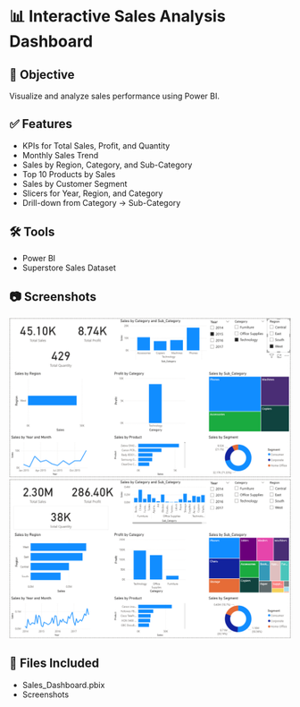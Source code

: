# 📊 Interactive Sales Analysis Dashboard

## 🧠 Objective
Visualize and analyze sales performance using Power BI.

## ✅ Features
- KPIs for Total Sales, Profit, and Quantity
- Monthly Sales Trend
- Sales by Region, Category, and Sub-Category
- Top 10 Products by Sales
- Sales by Customer Segment
- Slicers for Year, Region, and Category
- Drill-down from Category → Sub-Category

## 🛠️ Tools
- Power BI
- Superstore Sales Dataset

## 📷 Screenshots
![Dashboard Screenshot 1](./screenshots/dashboard_1.png)
![Dashboard Screenshot 2](./screenshots/dashboard_2.png)

## 📁 Files Included
- Sales_Dashboard.pbix
- Screenshots
